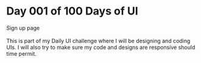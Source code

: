 <h1>Day 001 of 100 Days of UI</h1>
Sign up page <br> <br> 
This is part of my Daily UI challenge where I will be designing and coding UIs. I will also try to make sure my code and designs are responsive should time permit.
